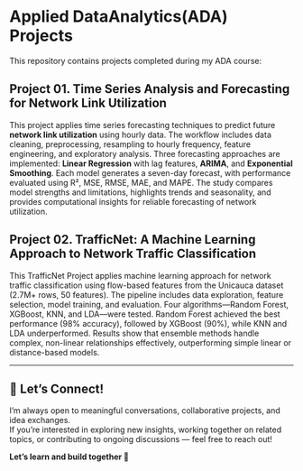 # Applied DataAnalytics(ADA) Projects
This repository contains projects completed during my ADA course:


## Project 01. **Time Series Analysis and Forecasting for Network Link Utilization**
This project applies time series forecasting techniques to predict future **network link utilization** using hourly data. The workflow includes data cleaning, preprocessing, resampling to hourly frequency, feature engineering, and exploratory analysis. Three forecasting approaches are implemented: **Linear Regression** with lag features, **ARIMA**, and **Exponential Smoothing**. Each model generates a seven-day forecast, with performance evaluated using R², MSE, RMSE, MAE, and MAPE. The study compares model strengths and limitations, highlights trends and seasonality, and provides computational insights for reliable forecasting of network utilization.

## Project 02. **TrafficNet: A Machine Learning Approach to Network Traffic Classification**
This TrafficNet Project applies machine learning approach for network traffic classification using flow-based features from the Unicauca dataset (2.7M+ rows, 50 features). The pipeline includes data exploration, feature selection, model training, and evaluation. Four algorithms—Random Forest, XGBoost, KNN, and LDA—were tested. Random Forest achieved the best performance (98% accuracy), followed by XGBoost (90%), while KNN and LDA underperformed. Results show that ensemble methods handle complex, non-linear relationships effectively, outperforming simple linear or distance-based models.


---
## 🤝 Let’s Connect!

I’m always open to meaningful conversations, collaborative projects, and idea exchanges.  
If you’re interested in exploring new insights, working together on related topics, or contributing to ongoing discussions — feel free to reach out!  

**Let’s learn and build together 🚀**
